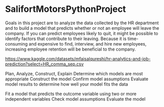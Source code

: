 # SalifortMotorsPythonProject

Goals in this project are to analyze the data collected by the HR department and to build a model that predicts whether or not an employee will leave the company. If you can predict employees likely to quit, it might be possible to identify factors that contribute to their leaving. Because it is time-consuming and expensive to find, interview, and hire new employees, increasing employee retention will be beneficial to the company.

https://www.kaggle.com/datasets/mfaisalqureshi/hr-analytics-and-job-prediction?select=HR_comma_sep.csv

Plan, Analyze, Construct, Explain 
Determine which models are most appropriate
Construct the model
Confirm model assumptions
Evaluate model results to determine how well your model fits the data

Fit a model that predicts the outcome variable using two or more independent variables
Check model assumptions
Evaluate the model





